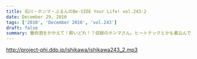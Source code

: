 ```yaml
---
title: 石川・ホンマ・ぶるんのBe-SIDE Your Life! vol.243-2
date: December 29, 2010
tags: ['2010', 'December 2010', 'vol.243']
draft: false
summary: 養命酒をかかえて！酔いどれ！？収録のホンマさん。ヒートテックとかも着込んでいるのに何でも「中」から冷え対策したいらしいのですよ。今回は、「リスナーバロンドール」「流行語大賞」と盛り沢山～～～。NAMAE
---
```


http://project-phi.ddo.jp/ishikawa/ishikawa243_2.mp3